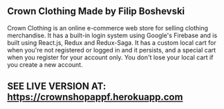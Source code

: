 ## Crown Clothing Made by Filip Boshevski

Crown Clothing is an online e-commerce web store for selling clothing merchandise. It has a built-in login system using Google's Firebase and is built using React.js, Redux and Redux-Saga. It has a custom local cart for when you're not registered or logged in and it persists, and a special cart when you register for your account only. You don't lose your local cart if you create a new account.

## SEE LIVE VERSION AT: https://crownshopappf.herokuapp.com

